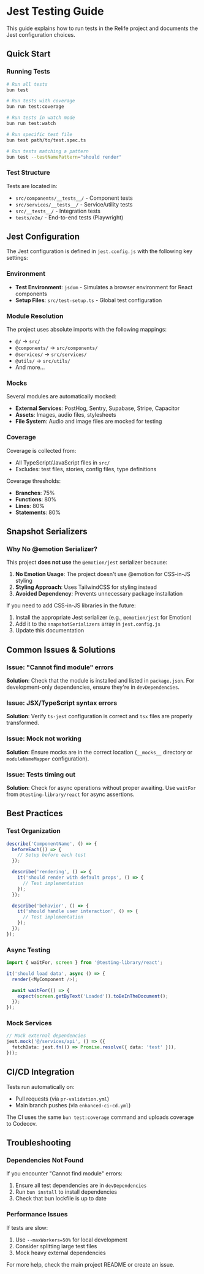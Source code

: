 # Jest Testing Guide

This guide explains how to run tests in the Relife project and documents the Jest configuration
choices.

## Quick Start

### Running Tests

```bash
# Run all tests
bun test

# Run tests with coverage
bun run test:coverage

# Run tests in watch mode
bun run test:watch

# Run specific test file
bun test path/to/test.spec.ts

# Run tests matching a pattern
bun test --testNamePattern="should render"
```

### Test Structure

Tests are located in:

- `src/components/__tests__/` - Component tests
- `src/services/__tests__/` - Service/utility tests
- `src/__tests__/` - Integration tests
- `tests/e2e/` - End-to-end tests (Playwright)

## Jest Configuration

The Jest configuration is defined in `jest.config.js` with the following key settings:

### Environment

- **Test Environment**: `jsdom` - Simulates a browser environment for React components
- **Setup Files**: `src/test-setup.ts` - Global test configuration

### Module Resolution

The project uses absolute imports with the following mappings:

- `@/` → `src/`
- `@components/` → `src/components/`
- `@services/` → `src/services/`
- `@utils/` → `src/utils/`
- And more...

### Mocks

Several modules are automatically mocked:

- **External Services**: PostHog, Sentry, Supabase, Stripe, Capacitor
- **Assets**: Images, audio files, stylesheets
- **File System**: Audio and image files are mocked for testing

### Coverage

Coverage is collected from:

- All TypeScript/JavaScript files in `src/`
- Excludes: test files, stories, config files, type definitions

Coverage thresholds:

- **Branches**: 75%
- **Functions**: 80%
- **Lines**: 80%
- **Statements**: 80%

## Snapshot Serializers

### Why No @emotion Serializer?

This project **does not use** the `@emotion/jest` serializer because:

1. **No Emotion Usage**: The project doesn't use @emotion for CSS-in-JS styling
2. **Styling Approach**: Uses TailwindCSS for styling instead
3. **Avoided Dependency**: Prevents unnecessary package installation

If you need to add CSS-in-JS libraries in the future:

1. Install the appropriate Jest serializer (e.g., `@emotion/jest` for Emotion)
2. Add it to the `snapshotSerializers` array in `jest.config.js`
3. Update this documentation

## Common Issues & Solutions

### Issue: "Cannot find module" errors

**Solution**: Check that the module is installed and listed in `package.json`. For development-only
dependencies, ensure they're in `devDependencies`.

### Issue: JSX/TypeScript syntax errors

**Solution**: Verify `ts-jest` configuration is correct and `tsx` files are properly transformed.

### Issue: Mock not working

**Solution**: Ensure mocks are in the correct location (`__mocks__` directory or `moduleNameMapper`
configuration).

### Issue: Tests timing out

**Solution**: Check for async operations without proper awaiting. Use `waitFor` from
`@testing-library/react` for async assertions.

## Best Practices

### Test Organization

```typescript
describe('ComponentName', () => {
  beforeEach(() => {
    // Setup before each test
  });

  describe('rendering', () => {
    it('should render with default props', () => {
      // Test implementation
    });
  });

  describe('behavior', () => {
    it('should handle user interaction', () => {
      // Test implementation
    });
  });
});
```

### Async Testing

```typescript
import { waitFor, screen } from '@testing-library/react';

it('should load data', async () => {
  render(<MyComponent />);

  await waitFor(() => {
    expect(screen.getByText('Loaded')).toBeInTheDocument();
  });
});
```

### Mock Services

```typescript
// Mock external dependencies
jest.mock('@/services/api', () => ({
  fetchData: jest.fn(() => Promise.resolve({ data: 'test' })),
}));
```

## CI/CD Integration

Tests run automatically on:

- Pull requests (via `pr-validation.yml`)
- Main branch pushes (via `enhanced-ci-cd.yml`)

The CI uses the same `bun test:coverage` command and uploads coverage to Codecov.

## Troubleshooting

### Dependencies Not Found

If you encounter "Cannot find module" errors:

1. Ensure all test dependencies are in `devDependencies`
2. Run `bun install` to install dependencies
3. Check that bun lockfile is up to date

### Performance Issues

If tests are slow:

1. Use `--maxWorkers=50%` for local development
2. Consider splitting large test files
3. Mock heavy external dependencies

For more help, check the main project README or create an issue.

